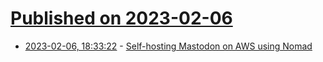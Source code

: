 # [Published on 2023-02-06](index.md)

* [2023-02-06, 18:33:22](https://lobste.rs/s/i98vi1/self_hosting_mastodon_on_aws_using_nomad) - [Self-hosting Mastodon on AWS using Nomad](https://www.carrot.blog/posts/2023/01/self-hosting-mastodon-aws-nomad/)
